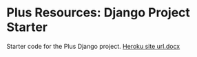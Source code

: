 # Plus Resources: Django Project Starter

Starter code for the Plus Django project.
[Heroku site url.docx](https://github.com/SheCodesAus/she-codes-django-news-project-Phoenix-JSW/files/8124016/Heroku.site.url.docx)
